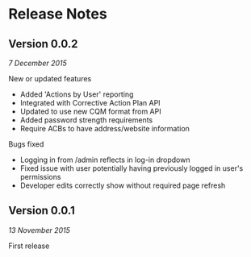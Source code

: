 # Release Notes

## Version 0.0.2
_7 December 2015_

New or updated features
* Added 'Actions by User' reporting
* Integrated with Corrective Action Plan API
* Updated to use new CQM format from API
* Added password strength requirements
* Require ACBs to have address/website information

Bugs fixed
* Logging in from /admin reflects in log-in dropdown
* Fixed issue with user potentially having previously logged in user's permissions
* Developer edits correctly show without required page refresh

## Version 0.0.1
_13 November 2015_

First release
